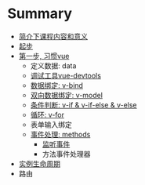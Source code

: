 # Summary

* [简介下课程内容和意义](README.md)
* [起步](yin-ru-vue.md)
* [第一步, 习惯vue](di-yi-6b652c-xi-guan-vue.md)
  * 定义数据: data
  * [调试工具vue-devtools](diao-shi-gong-ju-vue-devtools.md)
  * [数据绑定: v-bind](v-bind.md)
  * [双向数据绑定: v-model](chu-li-yong-hu-shu-51653a-v-model.md)
  * [条件判断: v-if & v-if-else & v-else](tiao-jian-yu-xun-huan.md)
  * [循环: v-for](xun-huan.md)
  * 表单输入绑定
  * [事件处理: methods](shi-jian-chu-li.md)
    * [监听事件](shi-jian-chu-li/jian-ting-shi-jian.md)
    * 方法事件处理器
* [实例生命周期](shi-li-sheng-ming-zhou-qi.md)
* 路由

